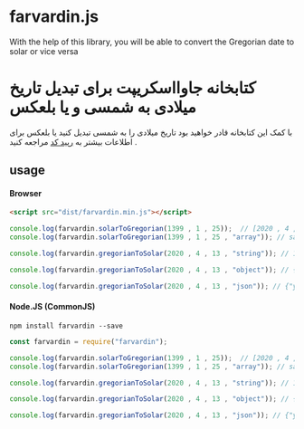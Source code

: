 farvardin.js
======
With the help of this library, you will be able to convert the Gregorian date to solar or vice versa


کتابخانه جاوااسکریپت برای تبدیل تاریخ میلادی به شمسی و یا بلعکس
======
با کمک این کتابخانه قادر خواهید بود تاریخ میلادی را به شمسی تبدیل کنید یا بلعکس
برای اطلاعات بیشتر به [رپید کد](https://rapidcode.ir "رپید کد") مراجعه کنید .

## usage
#### Browser
```html
<script src="dist/farvardin.min.js"></script>
```
```javascript
console.log(farvardin.solarToGregorian(1399 , 1 , 25));  // [2020 , 4 , 13]
console.log(farvardin.solarToGregorian(1399 , 1 , 25 , "array")); // same as above

console.log(farvardin.gregorianToSolar(2020 , 4 , 13 , "string")); // 1399-01-25

console.log(farvardin.gregorianToSolar(2020 , 4 , 13 , "object")); // { year: 1399, month: 1, day: 25 }

console.log(farvardin.gregorianToSolar(2020 , 4 , 13 , "json")); // {"year":1399,"month":1,"day":25}
```
#### Node.JS (CommonJS)
`npm install farvardin --save`
```javascript
const farvardin = require("farvardin");

console.log(farvardin.solarToGregorian(1399 , 1 , 25));  // [2020 , 4 , 13]
console.log(farvardin.solarToGregorian(1399 , 1 , 25 , "array")); // same as above

console.log(farvardin.gregorianToSolar(2020 , 4 , 13 , "string")); // 1399-1-25

console.log(farvardin.gregorianToSolar(2020 , 4 , 13 , "object")); // { year: 1399, month: 1, day: 25 }

console.log(farvardin.gregorianToSolar(2020 , 4 , 13 , "json")); // {"year":1399,"month":1,"day":25}
```
